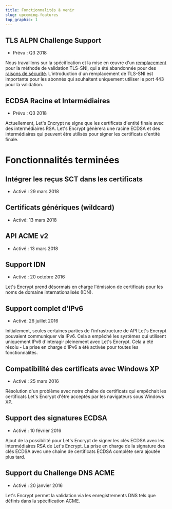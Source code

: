 ```yaml
---
title: Fonctionnalités à venir
slug: upcoming-features
top_graphic: 1
---
```


## TLS ALPN Challenge Support

* Prévu : Q3 2018

Nous travaillons sur la spécification et la mise en œuvre d'un [remplacement](https://datatracker.ietf.org/doc/draft-ietf-acme-tls-alpn/) pour la méthode de validation TLS-SNI, qui a été abandonnée pour des [raisons de sécurité](https://community.letsencrypt.org/t/important-what-you-need-ne-know-about-tls-sni-validation-issues/50811). L'introduction d'un remplacement de TLS-SNI est importante pour les abonnés qui souhaitent uniquement utiliser le port 443 pour la validation.

## ECDSA Racine et Intermédiaires

* Prévu : Q3 2018

Actuellement, Let's Encrypt ne signe que les certificats d'entité finale avec des intermédiaires RSA. Let's Encrypt génèrera une racine ECDSA et des intermédiaires qui peuvent être utilisés pour signer les certificats d'entité finale.

# Fonctionnalités terminées

## Intégrer les reçus SCT dans les certificats

* Activé : 29 mars 2018

## Certificats génériques (wildcard)

* Activé: 13 mars 2018

## API ACME v2

* Activé : 13 mars 2018

## Support IDN

* Activé : 20 octobre 2016

Let's Encrypt prend désormais en charge l'émission de certificats pour les noms de domaine internationalisés (IDN).

## Support complet d'IPv6

* Activé: 26 juillet 2016

Initialement, seules certaines parties de l'infrastructure de API Let's Encrypt pouvaient communiquer via IPv6. Cela a empêché les systèmes qui utilisent uniquement IPv6 d'interagir pleinement avec Let's Encrypt. Cela a été résolu - La prise en charge d'IPv6 a été activée pour toutes les fonctionnalités.

## Compatibilité des certificats avec Windows XP

* Activé : 25 mars 2016

Résolution d'un problème avec notre chaîne de certificats qui empêchait les certificats Let's Encrypt d'être acceptés par les navigateurs sous Windows XP.

## Support des signatures ECDSA

* Activé : 10 février 2016

Ajout de la possibilité pour Let's Encrypt de signer les clés ECDSA avec les intermédiaires RSA de Let's Encrypt. La prise en charge de la signature des clés ECDSA avec une chaîne de certificats ECDSA complète sera ajoutée plus tard.

## Support du Challenge DNS ACME

* Activé : 20 janvier 2016

Let's Encrypt permet la validation via les enregistrements DNS tels que définis dans la spécification ACME.
